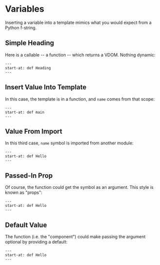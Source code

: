 # Variables

Inserting a variable into a template mimics what you would expect from a Python f-string.

## Simple Heading

Here is a callable -- a function -- which returns a VDOM.
Nothing dynamic:

```{literalinclude} ../../examples/variables/simple_heading/__init__.py
---
start-at: def Heading
---
```

## Insert Value Into Template

In this case, the template is in a function, and `name` comes from that scope:

```{literalinclude} ../../examples/variables/insert_value/__init__.py
---
start-at: def main
---
```

## Value From Import

In this third case, `name` symbol is imported from another module:

```{literalinclude} ../../examples/variables/value_from_import/__init__.py
---
start-at: def Hello
---
```

## Passed-In Prop

Of course, the function could get the symbol as an argument.
This style is known as "props":

```{literalinclude} ../../examples/variables/passed_in_prop/__init__.py
---
start-at: def Hello
---
```

## Default Value

The function (i.e. the "component") could make passing the argument optional by providing a default:

```{literalinclude} ../../examples/variables/default_value/__init__.py
---
start-at: def Hello
---
```

